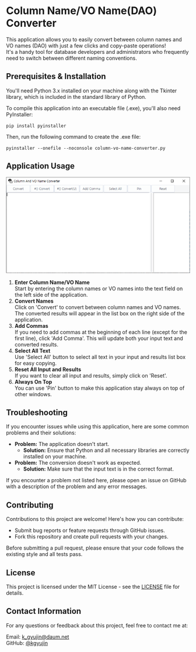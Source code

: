# Column Name/VO Name(DAO) Converter
This application allows you to easily convert between column names and VO names (DAO) with just a few clicks and copy-paste operations!  
It's a handy tool for database developers and administrators who frequently need to switch between different naming conventions.



## Prerequisites & Installation
You'll need Python 3.x installed on your machine along with the Tkinter library, which is included in the standard library of Python.

To compile this application into an executable file (.exe), you'll also need PyInstaller:
```shell
pip install pyinstaller
```

Then, run the following command to create the .exe file:
```shell
pyinstaller --onefile --noconsole column-vo-name-converter.py
```



## Application Usage
![application image](application.png)

1. **Enter Column Name/VO Name**  
   Start by entering the column names or VO names into the text field on the left side of the application.
3. **Convert Names**  
   Click on 'Convert' to convert between column names and VO names. The converted results will appear in the list box on the right side of the application.
5. **Add Commas**  
   If you need to add commas at the beginning of each line (except for the first line), click 'Add Comma'. This will update both your input text and converted results.
7. **Select All Text**  
   Use 'Select All' button to select all text in your input and results list box for easy copying.
9. **Reset All Input and Results**  
    If you want to clear all input and results, simply click on 'Reset'.
11. **Always On Top**  
    You can use 'Pin' button to make this application stay always on top of other windows.



## Troubleshooting
If you encounter issues while using this application, here are some common problems and their solutions:

- **Problem:** The application doesn't start.
  - **Solution:** Ensure that Python and all necessary libraries are correctly installed on your machine.
- **Problem:** The conversion doesn't work as expected.
  - **Solution:** Make sure that the input text is in the correct format.

If you encounter a problem not listed here, please open an issue on GitHub with a description of the problem and any error messages.



## Contributing
Contributions to this project are welcome! Here's how you can contribute:

- Submit bug reports or feature requests through GitHub issues.
- Fork this repository and create pull requests with your changes.

Before submitting a pull request, please ensure that your code follows the existing style and all tests pass.



## License
This project is licensed under the MIT License - see the [LICENSE](LICENSE) file for details.



## Contact Information
For any questions or feedback about this project, feel free to contact me at:

Email: k_gyujin@daum.net  
GitHub: [@kgyujin](https://github.com/kgyujin)
